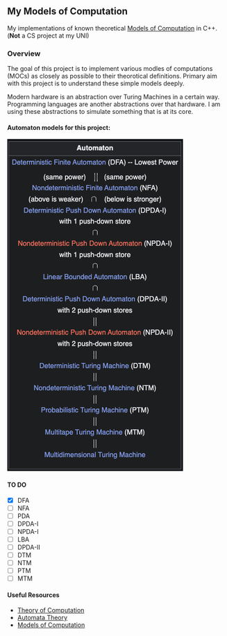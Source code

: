 ## My Models of Computation

My implementations of known theoretical [Models of Computation](https://en.wikipedia.org/wiki/Model_of_computation) in C++. (**Not** a CS project at my UNI)

### Overview

The goal of this project is to implement various modles of computations (MOCs) as closely as possible to their theorotical definitions. Primary aim with this project is to understand these simple models deeply.

Modern hardware is an abstraction over Turing Machines in a certain way. Programming languages are another abstractions over that hardware. I am using these abstractions to simulate something that is at its core.

#### Automaton models for this project:

![Automaton](public/Automaton.png)

#### TO DO

- [x] DFA
- [ ] NFA
- [ ] PDA
- [ ] DPDA-I
- [ ] NPDA-I
- [ ] LBA
- [ ] DPDA-II
- [ ] DTM
- [ ] NTM 
- [ ] PTM
- [ ] MTM

#### Useful Resources

- [Theory of Computation](https://en.wikipedia.org/wiki/Theory_of_computation)
- [Automata Theory](https://en.wikipedia.org/wiki/Automata_theory)
- [Models of Computation](https://en.wikipedia.org/wiki/Model_of_computation)